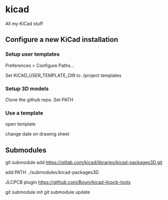 # kicad
All my KiCad stuff

## Configure a new KiCad installation

### Setup user templates
Preferences > Configure Paths...

Set KICAD_USER_TEMPLATE_DIR to ./project templates

### Setup 3D models

Clone the github repo. Set PATH

### Use a template
open template

change date on drawing sheet


## Submodules
git submodule add https://gitlab.com/kicad/libraries/kicad-packages3D.git

add PATH ../submodules/kicad-packages3D

JLCPCB plugin https://github.com/Bouni/kicad-jlcpcb-tools

git submodule init
git submodule update

